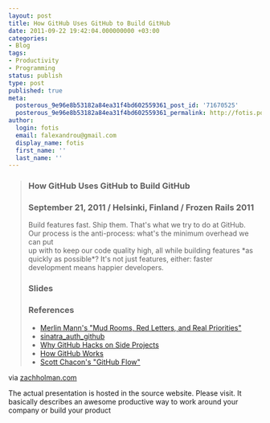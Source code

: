 ```yaml
---
layout: post
title: How GitHub Uses GitHub to Build GitHub
date: 2011-09-22 19:42:04.000000000 +03:00
categories:
- Blog
tags:
- Productivity
- Programming
status: publish
type: post
published: true
meta:
  posterous_9e96e8b53182a84ea31f4bd602559361_post_id: '71670525'
  posterous_9e96e8b53182a84ea31f4bd602559361_permalink: http://fotis.posterous.com/how-github-uses-github-to-build-github
author:
  login: fotis
  email: falexandrou@gmail.com
  display_name: fotis
  first_name: ''
  last_name: ''
---
```


<div class="posterous_bookmarklet_entry">
<blockquote><div>
<h3>How GitHub Uses GitHub to Build GitHub</h3>
<h3>September 21, 2011 / Helsinki, Finland / Frozen Rails 2011</h3>
<p>Build features fast. Ship them. That's what we try to do at GitHub.<br />
  Our process is the anti-process: what's the minimum overhead we can put<br />
  up with to keep our code quality high, all while building features *as<br />
  quickly as possible*? It's not just features, either: faster<br />
  development means happier developers.</p>
<h3>Slides</h3></p>
<h3>References</h3>
<ul>
<li><a href="http://www.43folders.com/2009/04/28/priorities">Merlin Mann's "Mud Rooms, Red Letters, and Real Priorities"</a></li>
<li><a href="https://github.com/atmos/sinatra_auth_github">sinatra_auth_github</a></li>
<li><a href="http://zachholman.com/posts/why-github-hacks-on-side-projects/">Why GitHub Hacks on Side Projects</a></li>
<li><a href="http://zachholman.com/posts/how-github-works/">How GitHub Works</a></li>
<li><a href="http://scottchacon.com/2011/08/31/github-flow.html">Scott Chacon's "GitHub Flow"</a></li>
</ul>
</div>
</blockquote>
<div class="posterous_quote_citation">via <a href="http://zachholman.com/talk/how-github-uses-github-to-build-github">zachholman.com</a></div>
<p>The actual presentation is hosted in the source website. Please visit. It basically describes an awesome productive way to work around your company or build your product</p>
</div>
